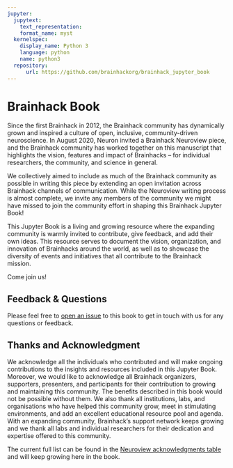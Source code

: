```yaml
---
jupyter:
  jupytext:
    text_representation:
    format_name: myst
  kernelspec:
    display_name: Python 3
    language: python
    name: python3
  repository:
      url: https://github.com/brainhackorg/brainhack_jupyter_book
---
```


# Brainhack Book
Since the first Brainhack in 2012, the Brainhack community has dynamically grown and inspired a culture of open, inclusive, community-driven neuroscience. In August 2020, Neuron invited a Brainhack Neuroview piece, and the Brainhack community has worked together on this manuscript that highlights the vision, features and impact of Brainhacks – for individual researchers, the community, and science in general.

We collectively aimed to include as much of the Brainhack community as possible in writing this piece by extending an open invitation across Brainhack channels of communication. While the Neuroview writing process is almost complete, we invite any members of the community we might have missed to join the community effort in shaping this Brainhack Jupyter Book!

This Jupyter Book is a living and growing resource where the expanding community is warmly invited to contribute, give feedback, and add their own ideas. This resource serves to document the vision, organization, and innovation of Brainhacks around the world, as well as to showcase the diversity of events and initiatives that all contribute to the Brainhack mission.

Come join us!

## Feedback & Questions
Please feel free to [open an issue](https://github.com/brainhackorg/brainhack_jupyter_book/issues/new?assignees=&labels=&template=question.md&title=) to this book to get in touch with us for any questions or feedback.

## Thanks and Acknowledgment
We acknowledge all the individuals who contributed and will make ongoing contributions to the insights and resources included in this Jupyter Book. Moreover, we would like to acknowledge all Brainhack organizers, supporters, presenters, and participants for their contribution to growing and maintaining this community. The benefits described in this book would not be possible without them. We also thank all institutions, labs, and organisations who have helped this community grow, meet in stimulating environments, and add an excellent educational resource pool and agenda. With an expanding community, Brainhack’s support network keeps growing and we thank all labs and individual researchers for their dedication and expertise offered to this community.

The current full list can be found in the [Neuroview acknowledgments table](neuroview_acknowledgments) and will keep growing here in the book.
